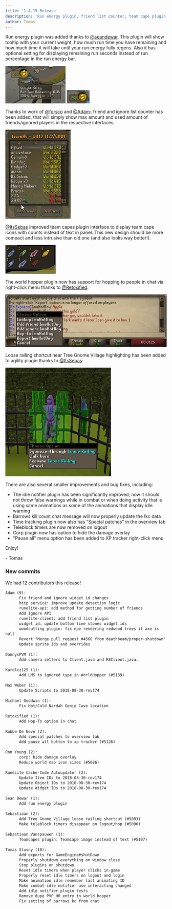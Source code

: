```yaml
---
title: '1.4.15 Release'
description: 'Run energy plugin, friend list counter, team cape plugin improvements and hop-to in chat'
author: Tomas
---
```


Run energy plugin was added thanks to [@seandewar](https://github.com/seandewar). This plugin will show tooltip with
your current weight, how much run time you have remaining and how much time it will take until your run energy fully
regens. Also it has optional setting for displaying remaining run seconds instead of run percentage in the run energy
bar.

![runenergy1](/img/blog/1.4.15-Release/runenergy1.png)
![runenergy2](/img/blog/1.4.15-Release/runenergy2.png)

Thanks to work of [@forsco](https://github.com/forsco) and [@Adam-](https://github.com/Adam-) friend and ignore list
counter has been added, that will simply show max amount and used amount of friends/ignored players in the respective
interfaces.

![friendlist](/img/blog/1.4.15-Release/friendlist.png)

[@ItsSebas](https://github.com/ItsSebas) improved team capes plugin interface to display team cape icons with counts
instead of text in panel. This new design should be more compact and less intrusive than old one (and also looks way
better!).

![teamcapes](/img/blog/1.4.15-Release/teamcapes.png)

The world hopper plugin now has support for hopping to people in chat via right-click menu thanks to
[@Retoxified](https://github.com/Retoxified):

![hopto](/img/blog/1.4.15-Release/hopto.png)

Loose railing shortcut near Tree Gnome Village highlighting has been added to agility plugin thanks to
[@ItsSebas](https://github.com/ItsSebas):

![looserailing](/img/blog/1.4.15-Release/looserailing.png)

There are also several smaller improvements and bug fixes, including:

- The idle notifier plugin has been significantly improved, now it should not throw false warnings while
  in combat or when doing activity that is using same animations as some of the animations that display
  idle warning
- Barrows kill count chat message will now properly update the !kc data
- Time tracking plugin now also has "Special patches" in the overview tab
- Teleblock timers are now removed on logout
- Corp plugin now has option to hide the damage overlay
- "Pause all" menu option has been added to XP tracker right-click menu

Enjoy!

\- Tomas

### New commits

We had 12 contributors this release!

```
Adam (9):
      Fix friend and ignore widget id changes
      http service: improve update detection logic
      runelite-api: add method for getting number of friends
      Add Ignore API
      runelite-client: add friend list plugin
      widget id: update bottom line stones widget ids
      woodcutting plugin: fix npe rendering redwood trees if axe is null
      Revert "Merge pull request #4568 from deathbeam/proper-shutdown"
      Update sprite ids and overrides

DannysPVM (1):
      Add camera setters to Client.java and RSClient.java.

Karolcz125 (1):
      Add LMS to ignored type in WorldHopper (#5139)

Max Weber (1):
      Update Scripts to 2018-08-30-rev174

Michael Goodwin (1):
      Fix Hot/Cold Nardah Genie Cave location

Retoxified (1):
      Add Hop-To option in chat

Robbe De Neve (2):
      Add special patches to overview tab
      Add pause all button to xp tracker (#5126)

Ron Young (2):
      corp: hide damage overlay
      Reduce world map icon sizes (#5086)

RuneLite Cache-Code Autoupdater (3):
      Update Item IDs to 2018-08-30-rev174
      Update Object IDs to 2018-08-30-rev174
      Update Widget IDs to 2018-08-30-rev174

Sean Dewar (1):
      Add run energy plugin

Sebastiaan (2):
      Add Tree Gnome Village loose railing shortcut (#5093)
      Make teleblock timers disappear on logout/hop (#5090)

Sebastiaan Vanspauwen (1):
      Teamcapes plugin: Teamcape image instead of text (#5107)

Tomas Slusny (10):
      Add exports for GameEngine#shutDown
      Properly shutdown everything on window close
      Stop plugins on shutdown
      Reset idle timers when player clicks in-game
      Properly reset idle timers on logout and login
      Make animation idle remember last animating ID
      Make combat idle notifier use interacting changed
      Add idle notifier plugin tests
      Remove dupe PVP_HR entry in world hopper
      Fix setting of barrows kc from chat
```
